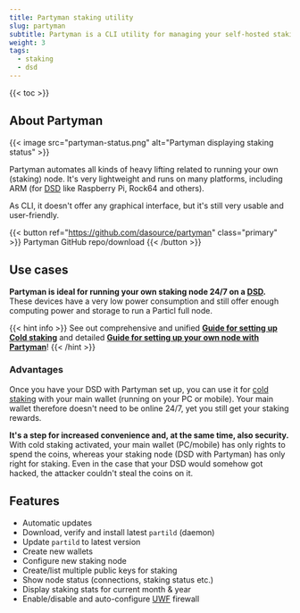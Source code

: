 ```yaml
---
title: Partyman staking utility
slug: partyman
subtitle: Partyman is a CLI utility for managing your self-hosted staking nodes, like DSD or servers
weight: 3
tags:
  - staking
  - dsd
---
```


{{< toc >}}

## About Partyman

{{< image src="partyman-status.png" alt="Partyman displaying staking status" >}}

Partyman automates all kinds of heavy lifting related to running your own (staking) node. It's very lightweight and runs on many platforms, including ARM (for [DSD](/learn/staking/dedicated-devices/) like Raspberry Pi, Rock64 and others).

As CLI, it doesn't offer any graphical interface, but it's still very usable and user-friendly.

{{< button ref="https://github.com/dasource/partyman" class="primary" >}}
Partyman GitHub repo/download
{{< /button >}}

## Use cases

**Partyman is ideal for running your own staking node 24/7 on a [DSD](/learn/staking/dedicated-devices/).** These devices have a very low power consumption and still offer enough computing power and storage to run a Particl full node.

{{< hint info >}}
See out comprehensive and unified **[Guide for setting up Cold staking](tutorial:staking:cold-staking)** and detailed **[Guide for setting up your own node with Partyman](tutorial:staking:on-dedicated-device)**!
{{< /hint >}}

### Advantages

Once you have your DSD with Partyman set up, you can use it for [cold staking](/learn/staking#cold-staking/) with your main wallet (running on your PC or mobile). Your main wallet therefore doesn't need to be online 24/7, yet you still get your staking rewards.

**It's a step for increased convenience and, at the same time, also security.** With cold staking activated, your main wallet (PC/mobile) has only rights to spend the coins, whereas your staking node (DSD with Partyman) has only right for staking. Even in the case that your DSD would somehow got hacked, the attacker couldn't steal the coins on it.

## Features

- Automatic updates
- Download, verify and install latest `partild` (daemon)
- Update `partild` to latest version
- Create new wallets
- Configure new staking node
- Create/list multiple public keys for staking
- Show node status (connections, staking status etc.)
- Display staking stats for current month & year
- Enable/disable and auto-configure [UWF](https://wiki.ubuntu.com/UncomplicatedFirewall) firewall